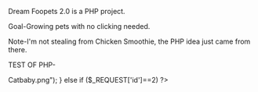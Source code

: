 Dream Foopets 2.0 is a PHP project.

Goal-Growing pets with no clicking needed.

Note-I'm not stealing from Chicken Smoothie, the PHP idea just came from there.

TEST OF PHP-
<?php

if ($_REQUEST['id']==1) {
> Catbaby.png");
} else if ($_REQUEST['id']==2)

?>